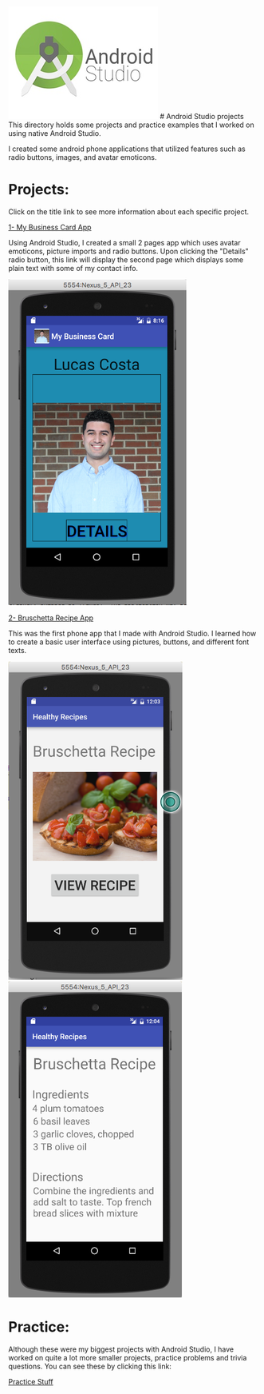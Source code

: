 <img src="img/android_studio_logo.jpg"/>
# Android Studio projects
This directory holds some projects and practice examples that I worked on using native Android Studio.

I created some android phone applications that utilized features such as radio buttons, images, and avatar emoticons.

# Projects:

Click on the title link to see more information about each specific project.

[1- My Business Card App](https://github.com/lgc13/LucasCosta_portfolio/tree/master/android_studio/MyBusinessCard_app_project)

Using Android Studio, I created a small 2 pages app which uses avatar emoticons, picture imports and radio buttons. Upon clicking the "Details" radio button, this link will display the second page which displays some plain text with some of my contact info.

![Screenshot](MyBusinessCard_app_project/img/my_app.png)

[2- Bruschetta Recipe App](https://github.com/lgc13/LucasCosta_portfolio/tree/master/android_studio/Recipe_app_project)

This was the first phone app that I made with Android Studio. I learned how to create a basic user interface using pictures, buttons, and different font texts.

![Screenshot](Recipe_app_project/img/user1.png)
![Screenshot](Recipe_app_project/img/user2.png)

# Practice:

Although these were my biggest projects with Android Studio, I have worked on quite a lot more smaller projects, practice problems and trivia questions. You can see these by clicking this link:

[Practice Stuff](https://github.com/lgc13/LucasCosta_portfolio/tree/master/android_studio/practice)
